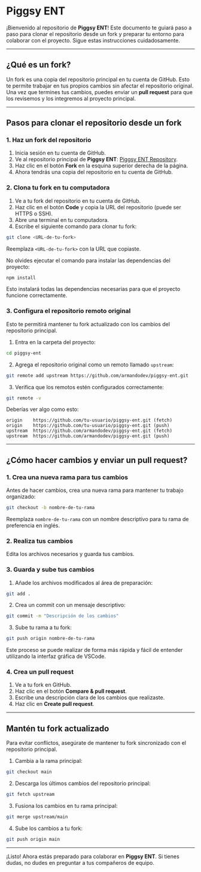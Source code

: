 # Piggsy ENT

¡Bienvenido al repositorio de **Piggsy ENT**! Este documento te guiará paso a paso para clonar el repositorio desde un fork y preparar tu entorno para colaborar con el proyecto. Sigue estas instrucciones cuidadosamente.

---

## ¿Qué es un fork?

Un fork es una copia del repositorio principal en tu cuenta de GitHub. Esto te permite trabajar en tus propios cambios sin afectar el repositorio original. Una vez que termines tus cambios, puedes enviar un **pull request** para que los revisemos y los integremos al proyecto principal.

---

## Pasos para clonar el repositorio desde un fork

### 1. Haz un fork del repositorio

1. Inicia sesión en tu cuenta de GitHub.
2. Ve al repositorio principal de **Piggsy ENT**: [Piggsy ENT Repository](https://github.com/armandodev/piggsy-ent).
3. Haz clic en el botón **Fork** en la esquina superior derecha de la página.
4. Ahora tendrás una copia del repositorio en tu cuenta de GitHub.

### 2. Clona tu fork en tu computadora

1. Ve a tu fork del repositorio en tu cuenta de GitHub.
2. Haz clic en el botón **Code** y copia la URL del repositorio (puede ser HTTPS o SSH).
3. Abre una terminal en tu computadora.
4. Escribe el siguiente comando para clonar tu fork:

```bash
git clone <URL-de-tu-fork>
```

Reemplaza `<URL-de-tu-fork>` con la URL que copiaste.

No olvides ejecutar el comando para instalar las dependencias del proyecto:

```bash
npm install
```

Esto instalará todas las dependencias necesarias para que el proyecto funcione correctamente.

### 3. Configura el repositorio remoto original

Esto te permitirá mantener tu fork actualizado con los cambios del repositorio principal.

1. Entra en la carpeta del proyecto:

```bash
cd piggsy-ent
```

2. Agrega el repositorio original como un remoto llamado `upstream`:

```bash
git remote add upstream https://github.com/armandodev/piggsy-ent.git
```

3. Verifica que los remotos estén configurados correctamente:

```bash
git remote -v
```

Deberías ver algo como esto:

```
origin    https://github.com/tu-usuario/piggsy-ent.git (fetch)
origin    https://github.com/tu-usuario/piggsy-ent.git (push)
upstream  https://github.com/armandodev/piggsy-ent.git (fetch)
upstream  https://github.com/armandodev/piggsy-ent.git (push)
```

---

## ¿Cómo hacer cambios y enviar un pull request?

### 1. Crea una nueva rama para tus cambios

Antes de hacer cambios, crea una nueva rama para mantener tu trabajo organizado:

```bash
git checkout -b nombre-de-tu-rama
```

Reemplaza `nombre-de-tu-rama` con un nombre descriptivo para tu rama de preferencia en inglés.

### 2. Realiza tus cambios

Edita los archivos necesarios y guarda tus cambios.

### 3. Guarda y sube tus cambios

1. Añade los archivos modificados al área de preparación:

```bash
git add .
```

2. Crea un commit con un mensaje descriptivo:

```bash
git commit -m "Descripción de los cambios"
```

3. Sube tu rama a tu fork:

```bash
git push origin nombre-de-tu-rama
```

Este proceso se puede realizar de forma más rápida y fácil de entender utilizando la interfaz gráfica de VSCode.

### 4. Crea un pull request

1. Ve a tu fork en GitHub.
2. Haz clic en el botón **Compare & pull request**.
3. Escribe una descripción clara de los cambios que realizaste.
4. Haz clic en **Create pull request**.

---

## Mantén tu fork actualizado

Para evitar conflictos, asegúrate de mantener tu fork sincronizado con el repositorio principal.

1. Cambia a la rama principal:

```bash
git checkout main
```

2. Descarga los últimos cambios del repositorio principal:

```bash
git fetch upstream
```

3. Fusiona los cambios en tu rama principal:

```bash
git merge upstream/main
```

4. Sube los cambios a tu fork:

```bash
git push origin main
```

---

¡Listo! Ahora estás preparado para colaborar en **Piggsy ENT**. Si tienes dudas, no dudes en preguntar a tus compañeros de equipo.
